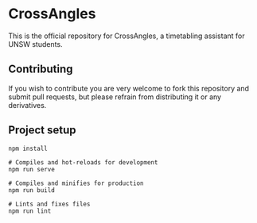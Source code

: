 # CrossAngles

This is the official repository for CrossAngles, a timetabling assistant for UNSW students.

## Contributing
If you wish to contribute you are very welcome to fork this repository and submit pull requests, but please refrain from distributing it or any derivatives.

## Project setup
```
npm install

# Compiles and hot-reloads for development
npm run serve

# Compiles and minifies for production
npm run build

# Lints and fixes files
npm run lint
```
